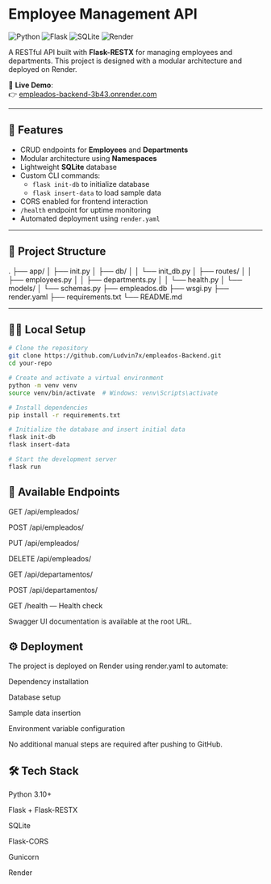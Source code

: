 # Employee Management API

![Python](https://img.shields.io/badge/Python-3.10-blue.svg)
![Flask](https://img.shields.io/badge/Flask-RESTX-blue.svg)
![SQLite](https://img.shields.io/badge/Database-SQLite-lightgrey.svg)
![Render](https://img.shields.io/badge/Deployed_on-Render-success.svg)

A RESTful API built with **Flask-RESTX** for managing employees and departments. This project is designed with a modular architecture and deployed on Render.

🔗 **Live Demo**:  
👉 [empleados-backend-3b43.onrender.com](https://empleados-backend-3b43.onrender.com)

---

## 🚀 Features

- CRUD endpoints for **Employees** and **Departments**
- Modular architecture using **Namespaces**
- Lightweight **SQLite** database
- Custom CLI commands:
  - `flask init-db` to initialize database
  - `flask insert-data` to load sample data
- CORS enabled for frontend interaction
- `/health` endpoint for uptime monitoring
- Automated deployment using `render.yaml`

---

## 📁 Project Structure

.
├── app/
│   ├── init.py
│   ├── db/
│   │   └── init_db.py
│   ├── routes/
│   │   ├── employees.py
│   │   ├── departments.py
│   │   └── health.py
│   └── models/
│       └── schemas.py
├── empleados.db
├── wsgi.py
├── render.yaml
├── requirements.txt
└── README.md

---

## 🧑‍💻 Local Setup

```bash
# Clone the repository
git clone https://github.com/Ludvin7x/empleados-Backend.git
cd your-repo

# Create and activate a virtual environment
python -m venv venv
source venv/bin/activate  # Windows: venv\Scripts\activate

# Install dependencies
pip install -r requirements.txt

# Initialize the database and insert initial data
flask init-db
flask insert-data

# Start the development server
flask run
```

## 📡 Available Endpoints
GET /api/empleados/

POST /api/empleados/

PUT /api/empleados/<id>

DELETE /api/empleados/<id>

GET /api/departamentos/

POST /api/departamentos/

GET /health — Health check

Swagger UI documentation is available at the root URL.

## ⚙️ Deployment
The project is deployed on Render using render.yaml to automate:

Dependency installation

Database setup

Sample data insertion

Environment variable configuration

No additional manual steps are required after pushing to GitHub.

## 🛠️ Tech Stack
Python 3.10+

Flask + Flask-RESTX

SQLite

Flask-CORS

Gunicorn

Render